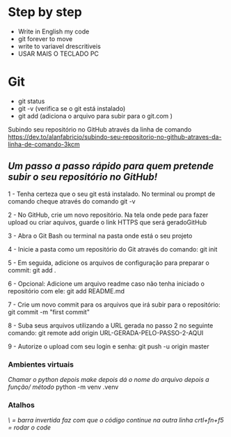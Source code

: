 # Step by step
- Write in English my code
- git forever to move
- write to variavel drescritiveis
- USAR MAIS O TECLADO PC

# Git
- git status
- git -v (verifica se o git está instalado)
- git add (adiciona o arquivo para subir para o git.com )


Subindo seu repositório no GitHub através da linha de comando
https://dev.to/alanfabricio/subindo-seu-repositorio-no-github-atraves-da-linha-de-comando-3kcm

## *Um passo a passo rápido para quem pretende subir o seu repositório no GitHub!*

1 - Tenha certeza que o seu git está instalado. 
No terminal ou prompt de comando cheque através do comando git -v

2 - No GitHub, crie um novo repositório. Na tela onde pede para fazer upload ou criar aquivos, guarde o link HTTPS que será geradoGitHub

3 - Abra o Git Bash ou terminal na pasta onde está o seu projeto

4 - Inicie a pasta como um repositório do Git através do comando:
git init

5 - Em seguida, adicione os arquivos de configuração para preparar o commit:
git add .

6 - Opcional: Adicione um arquivo readme caso não tenha iniciado o repositório com ele:
git add README.md

7 - Crie um novo commit para os arquivos que irá subir para o repositório:
git commit -m "first commit"

8 - Suba seus arquivos utilizando a URL gerada no passo 2 no seguinte comando:
git remote add origin URL-GERADA-PELO-PASSO-2-AQUI

9 - Autorize o upload com seu login e senha:
git push -u origin master

### Ambientes virtuais

*Chamar o python depois make depois dá o nome do arquivo depois a função/ método*
python -m venv .venv

### Atalhos
*\ = barra invertida faz com que o código continue na outra linha*
*crtl+fn+f5 = rodar o code*
